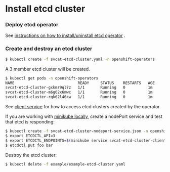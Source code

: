 # Install etcd cluster
### Deploy etcd operator

See [instructions on how to install/uninstall etcd operator](install_guide.md) .

### Create and destroy an etcd cluster

```bash
$ kubectl create -f svcat-etcd-cluster.yaml -n openshift-operators
```

A 3 member etcd cluster will be created.

```bash
$ kubectl get pods -n openshift-operators
NAME                            READY     STATUS    RESTARTS   AGE
svcat-etcd-cluster-gxkmr9ql7z   1/1       Running   0          1m
svcat-etcd-cluster-m6g62x6mwc   1/1       Running   0          1m
svcat-etcd-cluster-rqk62l46kw   1/1       Running   0          1m
```

See [client service](doc/user/client_service.md) for how to access etcd clusters created by the operator.

If you are working with [minikube locally](https://github.com/kubernetes/minikube#minikube), create a nodePort service and test that etcd is responding:

```bash
$ kubectl create -f svcat-etcd-cluster-nodeport-service.json -n openshift-operators
$ export ETCDCTL_API=3
$ export ETCDCTL_ENDPOINTS=$(minikube service svcat-etcd-cluster-client-service --url)
$ etcdctl put foo bar
```

Destroy the etcd cluster:

```bash
$ kubectl delete -f example/example-etcd-cluster.yaml
```
